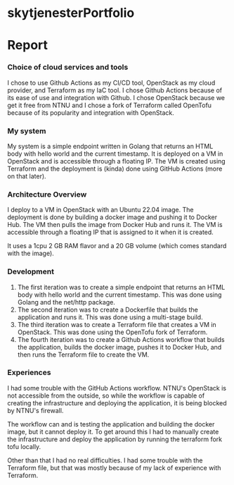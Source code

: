 # skytjenesterPortfolio
# Report
### Choice of cloud services and tools
I chose to use Github Actions as my CI/CD tool, OpenStack as my cloud provider, and Terraform as my IaC tool.
I chose Github Actions because of its ease of use and integration with Github. I chose OpenStack because we get it free from NTNU and I chose a fork of Terraform called OpenTofu because of its popularity and integration with OpenStack.

### My system 

My system is a simple endpoint written in Golang that returns an HTML body with hello world and the current timestamp. It is deployed on a VM in OpenStack and is accessible through a floating IP. The VM is created using Terraform and the deployment is (kinda) done using GitHub Actions (more on that later).

### Architecture Overview
I deploy to a VM in OpenStack with an Ubuntu 22.04 image. The deployment is done by building a docker image and pushing it to Docker Hub. The VM then pulls the image from Docker Hub and runs it. The VM is accessible through a floating IP that is assigned to it when it is created.

It uses a 1cpu 2 GB RAM flavor and a 20 GB volume (which comes standard with the image).

### Development
1. The first iteration was to create a simple endpoint that returns an HTML body with hello world and the current timestamp. This was done using Golang and the net/http package.
2. The second iteration was to create a Dockerfile that builds the application and runs it. This was done using a multi-stage build.
3. The third iteration was to create a Terraform file that creates a VM in OpenStack. This was done using the OpenTofu fork of Terraform.
4. The fourth iteration was to create a Github Actions workflow that builds the application, builds the docker image, pushes it to Docker Hub, and then runs the Terraform file to create the VM.

### Experiences
I had some trouble with the GitHub Actions workflow. NTNU's OpenStack is not accessible from the outside, so while the workflow is capable of creating the infrastructure and deploying the application, it is being blocked by NTNU's firewall.

The workflow can and is testing the application and building the docker image, but it cannot deploy it.
To get around this I had to manually create the infrastructure and deploy the application by running the terraform fork tofu locally.

Other than that I had no real difficulties. I had some trouble with the Terraform file, but that was mostly because of my lack of experience with Terraform.